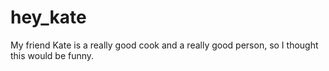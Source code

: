 hey_kate
========
My friend Kate is a really good cook and a really good person, so I thought this would be funny.
